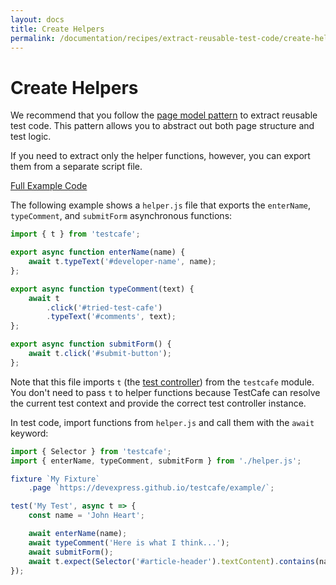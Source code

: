 ```yaml
---
layout: docs
title: Create Helpers
permalink: /documentation/recipes/extract-reusable-test-code/create-helpers.html
---
```

# Create Helpers

We recommend that you follow the [page model pattern](use-page-model.md) to extract reusable test code. This pattern allows you to abstract out both page structure and test logic.

If you need to extract only the helper functions, however, you can export them from a separate script file.

[Full Example Code](https://github.com/DevExpress/testcafe-examples/tree/master/examples/extract-code-to-helpers)

The following example shows a `helper.js` file that exports the `enterName`, `typeComment`, and `submitForm` asynchronous functions:

```js
import { t } from 'testcafe';

export async function enterName(name) {
    await t.typeText('#developer-name', name);
};

export async function typeComment(text) {
    await t
        .click('#tried-test-cafe')
        .typeText('#comments', text);
};

export async function submitForm() {
    await t.click('#submit-button');
};
```

Note that this file imports `t` (the [test controller](../../test-api/test-code-structure.md#test-controller)) from the `testcafe` module. You don't need to pass `t` to helper functions because TestCafe can resolve the current test context and provide the correct test controller instance.

In test code, import functions from `helper.js` and call them with the `await` keyword:

```js
import { Selector } from 'testcafe';
import { enterName, typeComment, submitForm } from './helper.js';

fixture `My Fixture`
    .page `https://devexpress.github.io/testcafe/example/`;

test('My Test', async t => {
    const name = 'John Heart';

    await enterName(name);
    await typeComment('Here is what I think...');
    await submitForm();
    await t.expect(Selector('#article-header').textContent).contains(name);
});
```
